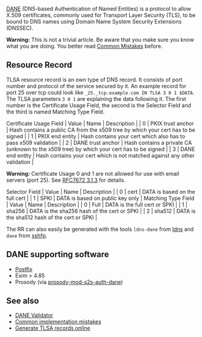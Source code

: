 [DANE](https://en.wikipedia.org/wiki/DNS-based_Authentication_of_Named_Entities "w:DNS-based Authentication of Named Entities") (DNS-based Authentication of Named Entities) is a protocol to allow X.509 certificates, commonly used for Transport Layer Security (TLS), to be bound to DNS names using Domain Name System Security Extensions (DNSSEC).

**Warning:** This is not a trivial article. Be aware that you make sure you know what you are doing. You better read [Common Mistakes](https://dane.sys4.de/common_mistakes) before.

## Resource Record

TLSA resource record is an own type of DNS record. It consists of port number and protocol of the service secured by it. An example record for port 25 over tcp could look like `_25._tcp.example.com IN TLSA 3 0 1 $DATA`. The TLSA parameters `3 0 1` are explaining the data following it. The first number is the Certificate Usage Field, the second is the Selector Field and the third is named Matching Type Field.

<caption>Certificate Usage Field</caption>
| Value | Name | Description |
| 0 | PKIX trust anchor | Hash contains a public CA from the x509 tree by which your cert has to be signed |
| 1 | PKIX end entity | Hash contains your cert which also has to pass x509 validation |
| 2 | DANE trust anchor | Hash contains a private CA (unknown to the x509 tree) by which your cert has to be signed |
| 3 | DANE end entity | Hash contains your cert which is not matched against any other validation |

**Warning:** Certificate Usage 0 and 1 are not allowed for use with email servers (port 25). See [RFC7672 3.1.3](https://tools.ietf.org/html/rfc7672#section-3.1.3) for details.

<caption>Selector Field</caption>
| Value | Name | Description |
| 0 | cert | DATA is based on the full cert |
| 1 | SPKI | DATA is based on public key only |

<caption>Matching Type Field</caption>
| Value | Name | Description |
| 0 | Full | DATA is the full cert or SPKI |
| 1 | sha256 | DATA is the sha256 hash of the cert or SPKI |
| 2 | sha512 | DATA is the sha512 hash of the cert or SPKI |

The RR can also easily be generated with the tools `ldns-dane` from [ldns](https://www.archlinux.org/packages/?name=ldns) and `dane` from [sshfp](https://aur.archlinux.org/packages/sshfp/).

## DANE supporting software

*   [Postfix](/index.php/Postfix#DANE_.28DNSSEC.29 "Postfix")
*   Exim > 4.85
*   Prosody (via [prosody-mod-s2s-auth-dane](https://aur.archlinux.org/packages/prosody-mod-s2s-auth-dane/))

## See also

*   [DANE Validator](https://danetools.com/dane)
*   [Common implementation mistakes](https://dane.sys4.de/common_mistakes)
*   [Generate TLSA records online](https://www.huque.com/bin/gen_tlsa)